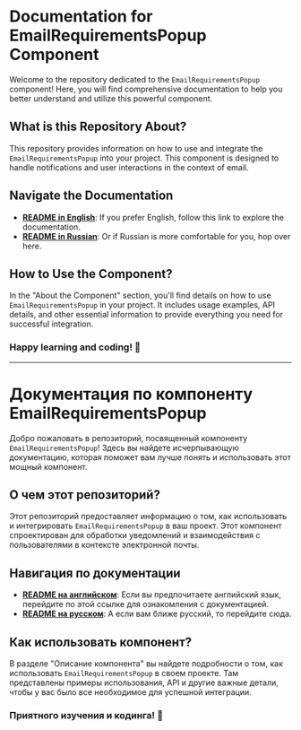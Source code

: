 # Documentation for EmailRequirementsPopup Component

Welcome to the repository dedicated to the `EmailRequirementsPopup` component! Here, you will find comprehensive documentation to help you better understand and utilize this powerful component.

## What is this Repository About?

This repository provides information on how to use and integrate the `EmailRequirementsPopup` into your project. This component is designed to handle notifications and user interactions in the context of email.

## Navigate the Documentation

- [**README in English**](./README_EN.md): If you prefer English, follow this link to explore the documentation.
- [**README in Russian**](./README_RU.md): Or if Russian is more comfortable for you, hop over here.

## How to Use the Component?

In the "About the Component" section, you'll find details on how to use `EmailRequirementsPopup` in your project. It includes usage examples, API details, and other essential information to provide everything you need for successful integration.

### Happy learning and coding! 🚀

---

# Документация по компоненту EmailRequirementsPopup

Добро пожаловать в репозиторий, посвященный компоненту `EmailRequirementsPopup`! Здесь вы найдете исчерпывающую документацию, которая поможет вам лучше понять и использовать этот мощный компонент.

## О чем этот репозиторий?

Этот репозиторий предоставляет информацию о том, как использовать и интегрировать `EmailRequirementsPopup` в ваш проект. Этот компонент спроектирован для обработки уведомлений и взаимодействия с пользователями в контексте электронной почты.

## Навигация по документации

- [**README на английском**](./README_EN.md): Если вы предпочитаете английский язык, перейдите по этой ссылке для ознакомления с документацией.
- [**README на русском**](./README_RU.md): А если вам ближе русский, то перейдите сюда.

## Как использовать компонент?

В разделе "Описание компонента" вы найдете подробности о том, как использовать `EmailRequirementsPopup` в своем проекте. Там представлены примеры использования, API и другие важные детали, чтобы у вас было все необходимое для успешной интеграции.

### Приятного изучения и кодинга! 🚀
